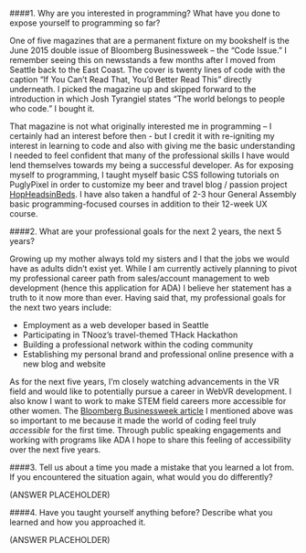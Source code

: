 ####1. Why are you interested in programming? What have you done to expose yourself to programming so far?

One of five magazines that are a permanent fixture on my bookshelf is the June 2015 double issue of Bloomberg Businessweek – the “Code Issue.”  I remember seeing this on newsstands a few months after I moved from Seattle back to the East Coast.  The cover is twenty lines of code with the caption “If You Can’t Read That, You’d Better Read This” directly underneath.  I picked the magazine up and skipped forward to the introduction in which Josh Tyrangiel states “The world belongs to people who code.”  I bought it.  

That magazine is not what originally interested me in programming – I certainly had an interest before then - but I credit it with re-igniting my interest in learning to code and also with giving me the basic understanding I needed to feel confident that many of the professional skills I have would lend themselves towards my being a successful developer.  As for exposing myself to programming, I taught myself basic CSS following tutorials on PuglyPixel in order to customize my beer and travel blog / passion project [HopHeadsinBeds](http://www.hopheadsinbeds.com).  I have also taken a handful of 2-3 hour General Assembly basic programming-focused courses in addition to their 12-week UX course.


####2. What are your professional goals for the next 2 years, the next 5 years?

Growing up my mother always told my sisters and I that the jobs we would have as adults didn’t exist yet.  While I am currently actively planning to pivot my professional career path from sales/account management to web development (hence this application for ADA) I believe her statement has a truth to it now more than ever.  Having said that, my professional goals for the next two years include:
-	Employment as a web developer based in Seattle 
-	Participating in TNooz’s travel-themed THack Hackathon
-	Building a professional network within the coding community
-	Establishing my personal brand and professional online presence with a new blog and website

As for the next five years, I’m closely watching advancements in the VR field and would like to potentially pursue a career in WebVR development.  I also know I want to work to make STEM field careers more accessible for other women.  The [Bloomberg Businessweek article](http://www.bloomberg.com/graphics/2015-paul-ford-what-is-code/) I mentioned above was so important to me because it made the world of coding feel truly *accessible* for the first time.  Through public speaking engagements and working with programs like ADA I hope to share this feeling of accessibility over the next five years.

####3. Tell us about a time you made a mistake that you learned a lot from. If you encountered the situation again, what would you do differently?

(ANSWER PLACEHOLDER)

####4. Have you taught yourself anything before? Describe what you learned and how you approached it.

(ANSWER PLACEHOLDER)
